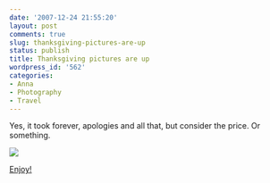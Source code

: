 ```yaml
---
date: '2007-12-24 21:55:20'
layout: post
comments: true
slug: thanksgiving-pictures-are-up
status: publish
title: Thanksgiving pictures are up
wordpress_id: '562'
categories:
- Anna
- Photography
- Travel
---
```


Yes, it took forever, apologies and all that, but consider the price. Or something.

[](http://www.phfactor.net/pics/tday-2007/)


[![](http://www.phfactor.net/wp-pics/p1010115_sm-wp.jpg)](http://www.phfactor.net/pics/tday-2007/)


[Enjoy! ](http://www.phfactor.net/pics/tday-2007/)
